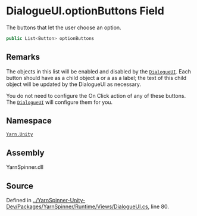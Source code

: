 <!-- This file was generated by a tool. Do not edit this file by hand. -->

# DialogueUI.optionButtons Field

The buttons that let the user choose an option.


```csharp
public List<Button> optionButtons
```
## Remarks

The <see cref="!:Button"></see> objects in this list will be enabled
and disabled by the [`DialogueUI`](/api/csharp/yarn.unity/dialogueui.md). Each button
should have as a child object a <see cref="!:Text"></see> or a <see cref="!:TMPro.TextMeshProUGUI"></see> as a label; the text of this
child object will be updated by the DialogueUI as necessary.

You do not need to configure the On Click action of any of
these buttons. The [`DialogueUI`](/api/csharp/yarn.unity/dialogueui.md) will configure them
for you.




## Namespace
[`Yarn.Unity`](/api/csharp/yarn.unity/README.md)

## Assembly
YarnSpinner.dll

## Source
Defined in [../YarnSpinner-Unity-Dev/Packages/YarnSpinner/Runtime/Views/DialogueUI.cs](https://github.com/YarnSpinnerTool/YarnSpinner-Unity//blob/develop/Runtime/Views/DialogueUI.cs#L80), line 80.
